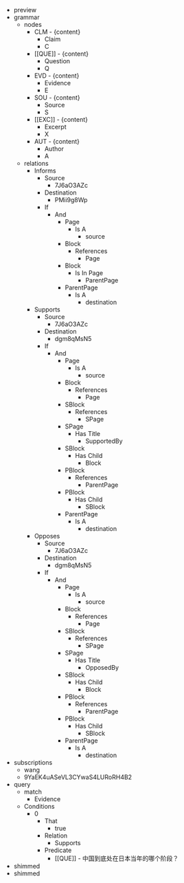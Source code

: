 - preview
- grammar
    - nodes
        - CLM - {content}
            - Claim
            - C
        - [[QUE]] - {content}
            - Question
            - Q
        - EVD - {content}
            - Evidence
            - E
        - SOU - {content}
            - Source
            - S
        - [[EXC]] - {content}
            - Excerpt
            - X
        - AUT - {content}
            - Author
            - A
    - relations
        - Informs
            - Source
                - 7J6aO3AZc
            - Destination
                - PMii9g8Wp
            - If
                - And
                    - Page
                        - Is A
                            - source
                    - Block
                        - References
                            - Page
                    - Block
                        - Is In Page
                            - ParentPage
                    - ParentPage
                        - Is A
                            - destination
        - Supports
            - Source
                - 7J6aO3AZc
            - Destination
                - dgm8qMsN5
            - If
                - And
                    - Page
                        - Is A
                            - source
                    - Block
                        - References
                            - Page
                    - SBlock
                        - References
                            - SPage
                    - SPage
                        - Has Title
                            - SupportedBy
                    - SBlock
                        - Has Child
                            - Block
                    - PBlock
                        - References
                            - ParentPage
                    - PBlock
                        - Has Child
                            - SBlock
                    - ParentPage
                        - Is A
                            - destination
        - Opposes
            - Source
                - 7J6aO3AZc
            - Destination
                - dgm8qMsN5
            - If
                - And
                    - Page
                        - Is A
                            - source
                    - Block
                        - References
                            - Page
                    - SBlock
                        - References
                            - SPage
                    - SPage
                        - Has Title
                            - OpposedBy
                    - SBlock
                        - Has Child
                            - Block
                    - PBlock
                        - References
                            - ParentPage
                    - PBlock
                        - Has Child
                            - SBlock
                    - ParentPage
                        - Is A
                            - destination
- subscriptions
    - wang
    - 9YaEK4uASeVL3CYwaS4LURoRH4B2
- query
    - match
        - Evidence
    - Conditions
        - 0
            - That
                - true
            - Relation
                - Supports
            - Predicate
                - [[QUE]] - 中国到底处在日本当年的哪个阶段？
- shimmed
- shimmed

